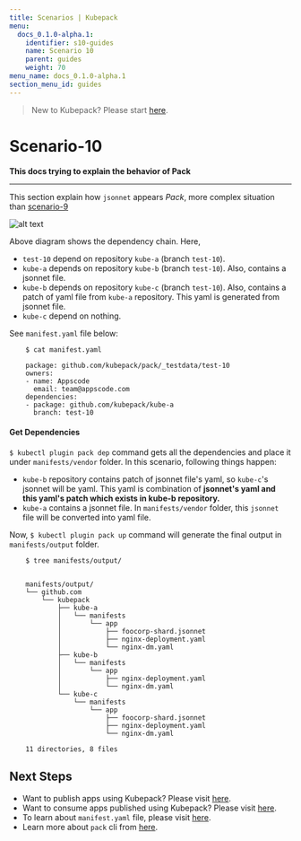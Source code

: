```yaml
---
title: Scenarios | Kubepack
menu:
  docs_0.1.0-alpha.1:
    identifier: s10-guides
    name: Scenario 10
    parent: guides
    weight: 70
menu_name: docs_0.1.0-alpha.1
section_menu_id: guides
---
```


> New to Kubepack? Please start [here](/docs/0.1.0-alpha.1/concepts/README).

# Scenario-10

**This docs trying to explain the behavior of Pack**
***

This section explain how `jsonnet` appears *Pack*, 
more complex situation than [scenario-9](./snenario-9.md)

![alt text](/docs/0.1.0-alpha.1/_testdata/test-10/test-10.jpg)

Above diagram shows the dependency chain. Here,

 - `test-10` depend on repository `kube-a` (branch `test-10`).
 - `kube-a` depends on repository `kube-b` (branch `test-10`). Also, contains a jsonnet file. 
 - `kube-b` depends on repository `kube-c` (branch `test-10`).
  Also, contains a patch of yaml file from `kube-a` repository. 
 This yaml is generated from jsonnet file.
 - `kube-c` depend on nothing.

See `manifest.yaml` file below:

```console
    $ cat manifest.yaml
    
    package: github.com/kubepack/pack/_testdata/test-10
    owners:
    - name: Appscode
      email: team@appscode.com
    dependencies:
    - package: github.com/kubepack/kube-a
      branch: test-10

```

#### Get Dependencies

`$ kubectl plugin pack dep` command gets all the dependencies and place it under `manifests/vendor` folder.
 In this scenario, following things happen:
 
  - `kube-b` repository contains patch of jsonnet file's yaml,
   so `kube-c`'s jsonnet will be yaml. This yaml is combination of 
   **jsonnet's yaml and this yaml's patch which exists in kube-b repository.**
  -  `kube-a` contains a jsonnet file. 
  In `manifests/vendor` folder, this `jsonnet` file will be converted into yaml file.
  

Now, `$ kubectl plugin pack up` command will generate the final output in `manifests/output` folder.

```console
    $ tree manifests/output/
    
    
    manifests/output/
    └── github.com
        └── kubepack
            ├── kube-a
            │   └── manifests
            │       └── app
            │           ├── foocorp-shard.jsonnet
            │           ├── nginx-deployment.yaml
            │           └── nginx-dm.yaml
            ├── kube-b
            │   └── manifests
            │       └── app
            │           ├── nginx-deployment.yaml
            │           └── nginx-dm.yaml
            └── kube-c
                └── manifests
                    └── app
                        ├── foocorp-shard.jsonnet
                        ├── nginx-deployment.yaml
                        └── nginx-dm.yaml
    
    11 directories, 8 files
```

## Next Steps

- Want to publish apps using Kubepack? Please visit [here](/docs/0.1.0-alpha.1/concepts/how/publisher).
- Want to consume apps published using Kubepack? Please visit [here](/docs/0.1.0-alpha.1/concepts/how/user).
- To learn about `manifest.yaml` file, please visit [here](/docs/0.1.0-alpha.1/concepts/how/manifest).
- Learn more about `pack` cli from [here](/docs/0.1.0-alpha.1/concepts/how/cli).
